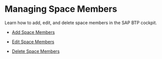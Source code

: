 <!-- loio5ab77383d56146f783d41fe4b1201316 -->

# Managing Space Members

Learn how to add, edit, and delete space members in the SAP BTP cockpit.

-   [Add Space Members](add-space-members-81d0b4d.md)

-   [Edit Space Members](edit-space-members-d9e1a15.md)

-   [Delete Space Members](delete-space-members-78b20cf.md)


